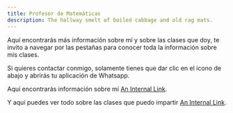 ```yaml
---
title: Profesor de Matemáticas
description: The hallway smelt of boiled cabbage and old rag mats.
---
```


Aquí encontrarás más información sobre mí y sobre las clases que doy, te invito a navegar por las pestañas para conocer toda la información sobre mis clases.

Si quieres contactar conmigo, solamente tienes que dar clic en el icono de abajo y abrirás tu aplicación de Whatsapp.

Aquí encontrarás información sobre mí [An Internal Link](/pages/about.md).

Y aquí puedes ver todo sobre las clases que puedo impartir [An Internal Link](/posts/_index.md).

